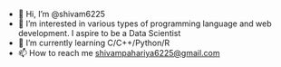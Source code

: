 - 👋 Hi, I’m @shivam6225
- 👀 I’m interested in various types of programming language and web development. I aspire to be a Data Scientist
- 🌱 I’m currently learning C/C++/Python/R
- 📫 How to reach me shivampahariya6225@gmail.com

<!---
shivam6225/shivam6225 is a ✨ special ✨ repository because its `README.md` (this file) appears on your GitHub profile.
You can click the Preview link to take a look at your changes....
--->
